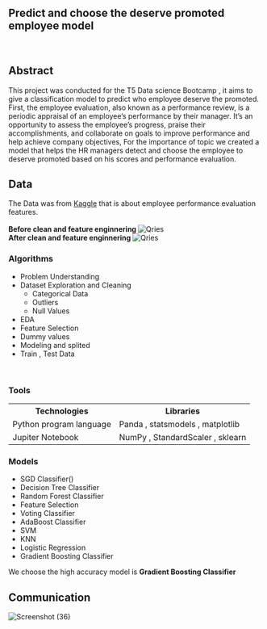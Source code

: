 <h2>  Predict and choose the deserve promoted employee <b>model</b> </h2>

<br>

<h2> Abstract </h2> 
<p> This project was conducted for the T5 Data science Bootcamp , it aims to give a classification model to predict who employee deserve the promoted. <br>
 First, the employee evaluation, also known as a performance review, is a periodic appraisal of an employee’s 
  performance by their manager. It’s an opportunity to assess the employee’s progress, praise their accomplishments, and collaborate on
  goals to improve performance and help achieve company objectives, For the importance of topic we
  created a model that helps the HR managers detect and choose the employee to deserve promoted based on his scores and performance evaluation. 
 </p>
<h2> Data </h2>
<p1>   The Data was from <a href="https://www.kaggle.com/arashnic/hr-ana">Kaggle</a>
that is about employee performance evaluation features. 
  <br>
  <br>
  <b>Before clean and feature enginnering </b>
    <img alt="Qries" src="https://user-images.githubusercontent.com/88141348/146772920-92d2a215-144d-497e-b7b4-d54631ec4d64.png">
  <br>
  <b>After clean and feature enginnering </b>
    <img alt="Qries" src="https://user-images.githubusercontent.com/88141348/146772992-3a15ecaa-8c72-4c75-ac97-403d0dbc0219.png">

  <br> 
  
<h3> Algorithms </h3> 
<ul>
  <li>Problem Understanding </li>
  <li>Dataset Exploration and Cleaning 
    <ul>
      <li>Categorical Data </li>
      <li>Outliers</li>
       <li>Null Values </li>
    </ul>
  </li>
  <li>EDA</li>
   <li>Feature Selection </li>
   <li>Dummy values </li>
    <li>Modeling and splited</li>
    <li>Train , Test Data </li>
</ul>

<br>
<h3> Tools </h3> 
<table>
  <tr>
    <th>Technologies </th>
    <th>Libraries </th>
  </tr>
  
  <tr>
    <td>Python program language </td>
    <td>Panda , statsmodels , matplotlib</td>
  </tr>
  <tr>
    <td>Jupiter Notebook</td>
    <td>NumPy , StandardScaler , sklearn</td>
  </tr>

</table>

  
 <h3> Models </h3> 
<ul>
  <li>SGD Classifier() </li>
  <li>Decision Tree Classifier</li>
  <li>Random Forest Classifier</li>
   <li>Feature Selection </li>
   <li>Voting Classifier </li>
    <li>AdaBoost Classifier</li>
    <li>SVM </li>
    <li>KNN  </li>
    <li>Logistic Regression</li>
  <li> Gradient Boosting Classifier </li>

</ul>
  <p>  We choose the high accuracy model is <b> Gradient Boosting Classifier </b>  </p>




  


<h2> Communication </h2>


![Screenshot (36)](https://user-images.githubusercontent.com/88141348/146777092-d9486978-eed3-498f-ab29-f166bb31d0ef.png)

